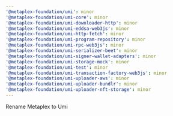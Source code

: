 ```yaml
---
'@metaplex-foundation/umi': minor
'@metaplex-foundation/umi-core': minor
'@metaplex-foundation/umi-downloader-http': minor
'@metaplex-foundation/umi-eddsa-web3js': minor
'@metaplex-foundation/umi-http-fetch': minor
'@metaplex-foundation/umi-program-repository': minor
'@metaplex-foundation/umi-rpc-web3js': minor
'@metaplex-foundation/umi-serializer-beet': minor
'@metaplex-foundation/umi-signer-wallet-adapters': minor
'@metaplex-foundation/umi-storage-mock': minor
'@metaplex-foundation/umi-test': minor
'@metaplex-foundation/umi-transaction-factory-web3js': minor
'@metaplex-foundation/umi-uploader-aws': minor
'@metaplex-foundation/umi-uploader-bundlr': minor
'@metaplex-foundation/umi-uploader-nft-storage': minor
---
```


Rename Metaplex to Umi
